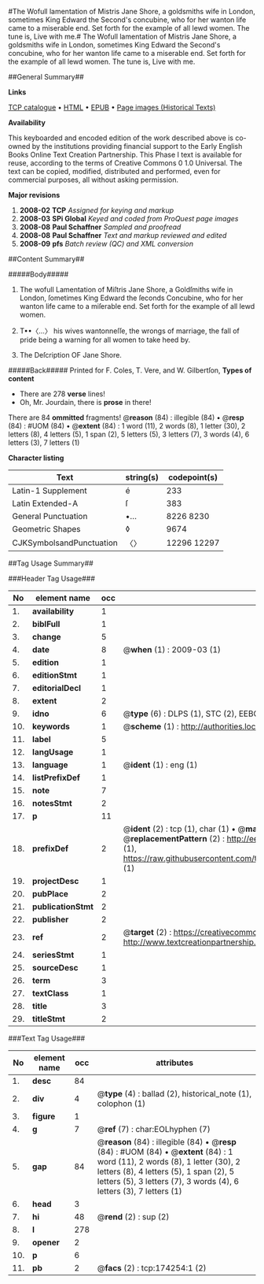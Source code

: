 #The Wofull lamentation of Mistris Jane Shore, a goldsmiths wife in London, sometimes King Edward the Second's concubine, who for her wanton life came to a miserable end. Set forth for the example of all lewd women. The tune is, Live with me.#
The Wofull lamentation of Mistris Jane Shore, a goldsmiths wife in London, sometimes King Edward the Second's concubine, who for her wanton life came to a miserable end. Set forth for the example of all lewd women. The tune is, Live with me.

##General Summary##

**Links**

[TCP catalogue](http://www.ota.ox.ac.uk/tcp/)  • 
[HTML](http://tei.it.ox.ac.uk/tcp/Texts-HTML/free/B06/B06674.html)  • 
[EPUB](http://tei.it.ox.ac.uk/tcp/Texts-EPUB/free/B06/B06674.epub) • 
[Page images (Historical Texts)](https://data.historicaltexts.jisc.ac.uk/view?pubId=eebo-49521038e&pageId=eebo-49521038e-174254-1)

**Availability**

This keyboarded and encoded edition of the
	       work described above is co-owned by the institutions
	       providing financial support to the Early English Books
	       Online Text Creation Partnership. This Phase I text is
	       available for reuse, according to the terms of Creative
	       Commons 0 1.0 Universal. The text can be copied,
	       modified, distributed and performed, even for
	       commercial purposes, all without asking permission.

**Major revisions**

1. __2008-02__ __TCP__ *Assigned for keying and markup*
1. __2008-03__ __SPi Global__ *Keyed and coded from ProQuest page images*
1. __2008-08__ __Paul Schaffner__ *Sampled and proofread*
1. __2008-08__ __Paul Schaffner__ *Text and markup reviewed and edited*
1. __2008-09__ __pfs__ *Batch review (QC) and XML conversion*

##Content Summary##

#####Body#####

1. The wofull Lamentation of Miſtris Jane Shore, a Goldſmiths wife in London, ſometimes King Edward the ſeconds Concubine, who for her wanton life came to a miſerable end. Set forth for the example of all lewd women.

1. T••〈…〉 his wives wantonneſſe, the wrongs of marriage, the fall of pride being a warning for all women to take heed by.

1. The Deſcription OF Jane Shore.

#####Back#####
Printed for F. Coles, T. Vere, and W. Gilbertſon,
**Types of content**

  * There are 278 **verse** lines!
  * Oh, Mr. Jourdain, there is **prose** in there!

There are 84 **ommitted** fragments! 
 @__reason__ (84) : illegible (84)  •  @__resp__ (84) : #UOM (84)  •  @__extent__ (84) : 1 word (11), 2 words (8), 1 letter (30), 2 letters (8), 4 letters (5), 1 span (2), 5 letters (5), 3 letters (7), 3 words (4), 6 letters (3), 7 letters (1)

**Character listing**


|Text|string(s)|codepoint(s)|
|---|---|---|
|Latin-1 Supplement|é|233|
|Latin Extended-A|ſ|383|
|General Punctuation|•…|8226 8230|
|Geometric Shapes|◊|9674|
|CJKSymbolsandPunctuation|〈〉|12296 12297|

##Tag Usage Summary##

###Header Tag Usage###

|No|element name|occ|attributes|
|---|---|---|---|
|1.|__availability__|1||
|2.|__biblFull__|1||
|3.|__change__|5||
|4.|__date__|8| @__when__ (1) : 2009-03 (1)|
|5.|__edition__|1||
|6.|__editionStmt__|1||
|7.|__editorialDecl__|1||
|8.|__extent__|2||
|9.|__idno__|6| @__type__ (6) : DLPS (1), STC (2), EEBO-CITATION (1), OCLC (1), VID (1)|
|10.|__keywords__|1| @__scheme__ (1) : http://authorities.loc.gov/ (1)|
|11.|__label__|5||
|12.|__langUsage__|1||
|13.|__language__|1| @__ident__ (1) : eng (1)|
|14.|__listPrefixDef__|1||
|15.|__note__|7||
|16.|__notesStmt__|2||
|17.|__p__|11||
|18.|__prefixDef__|2| @__ident__ (2) : tcp (1), char (1)  •  @__matchPattern__ (2) : ([0-9\-]+):([0-9IVX]+) (1), (.+) (1)  •  @__replacementPattern__ (2) : http://eebo.chadwyck.com/downloadtiff?vid=$1&page=$2 (1), https://raw.githubusercontent.com/textcreationpartnership/Texts/master/tcpchars.xml#$1 (1)|
|19.|__projectDesc__|1||
|20.|__pubPlace__|2||
|21.|__publicationStmt__|2||
|22.|__publisher__|2||
|23.|__ref__|2| @__target__ (2) : https://creativecommons.org/publicdomain/zero/1.0/ (1), http://www.textcreationpartnership.org/docs/. (1)|
|24.|__seriesStmt__|1||
|25.|__sourceDesc__|1||
|26.|__term__|3||
|27.|__textClass__|1||
|28.|__title__|3||
|29.|__titleStmt__|2||


###Text Tag Usage###

|No|element name|occ|attributes|
|---|---|---|---|
|1.|__desc__|84||
|2.|__div__|4| @__type__ (4) : ballad (2), historical_note (1), colophon (1)|
|3.|__figure__|1||
|4.|__g__|7| @__ref__ (7) : char:EOLhyphen (7)|
|5.|__gap__|84| @__reason__ (84) : illegible (84)  •  @__resp__ (84) : #UOM (84)  •  @__extent__ (84) : 1 word (11), 2 words (8), 1 letter (30), 2 letters (8), 4 letters (5), 1 span (2), 5 letters (5), 3 letters (7), 3 words (4), 6 letters (3), 7 letters (1)|
|6.|__head__|3||
|7.|__hi__|48| @__rend__ (2) : sup (2)|
|8.|__l__|278||
|9.|__opener__|2||
|10.|__p__|6||
|11.|__pb__|2| @__facs__ (2) : tcp:174254:1 (2)|
